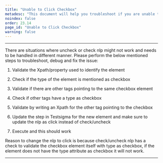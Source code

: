 ```yaml
---
title: "Unable to Click Checkbox"
metadesc: "This document will help you troubleshoot if you are unable to click the checkbox | Learn how to click the checkbox when it is inaccessible while testing"
noindex: false
order: 23.14
page_id: "Unable to Click Checkbox"
warning: false
---
```


---

There are situations where uncheck or check nlp might not work and needs to be handled in different manner. Please perform the below mentioned steps to troubleshoot, debug and fix the issue:

1. Validate the Xpath/property used to identify the element

2. Check if the type of the element is mentioned as checkbox

3. Validate if there are other tags pointing to the same checkbox element

4. Check if other tags have a type as checkbox 

5. Validate by writing an Xpath for the other tag pointing to the checkbox 

6. Update the step in Testsigma for the new element and make sure to update the nlp as click instead of check/uncheck

7. Execute and this should work

Reason to change the nlp to click is because check/uncheck nlp has a check to validate the checkbox element itself with type as checkbox, if the element does not have the type attribute as checkbox it will not work.

---

